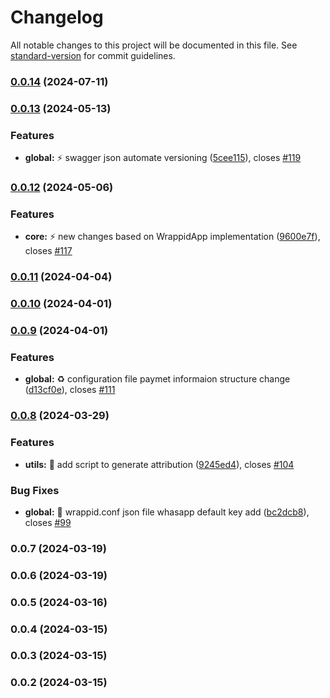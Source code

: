 # Changelog

All notable changes to this project will be documented in this file. See [standard-version](https://github.com/conventional-changelog/standard-version) for commit guidelines.

### [0.0.14](https://https//github.com/wrappid/service/compare/v0.0.11...v0.0.14) (2024-07-11)

### [0.0.13](https://https//github.com/wrappid/service/compare/v0.0.10...v0.0.13) (2024-05-13)


### Features

* **global:** :zap: swagger json automate versioning ([5cee115](https://https//github.com/wrappid/service/commit/5cee11506f8a3293e7f919e0484f844dedff9b99)), closes [#119](https://https//github.com/wrappid/service/issues/119)

### [0.0.12](https://https//github.com/wrappid/service/compare/v0.0.9...v0.0.12) (2024-05-06)


### Features

* **core:** :zap: new changes based on WrappidApp implementation ([9600e7f](https://https//github.com/wrappid/service/commit/9600e7f631b23cb80720596c011a8cd97f598437)), closes [#117](https://https//github.com/wrappid/service/issues/117)

### [0.0.11](https://https//github.com/wrappid/service/compare/v0.0.8...v0.0.11) (2024-04-04)

### [0.0.10](https://https//github.com/wrappid/service/compare/v0.0.7...v0.0.10) (2024-04-01)

### [0.0.9](https://https//github.com/wrappid/service/compare/v0.0.6...v0.0.9) (2024-04-01)


### Features

* **global:** :recycle: configuration file paymet informaion structure change ([d13cf0e](https://https//github.com/wrappid/service/commit/d13cf0e227aa12f23a1e7c3114bfd97eb12a6c35)), closes [#111](https://https//github.com/wrappid/service/issues/111)

### [0.0.8](https://https//github.com/wrappid/service/compare/v0.0.3...v0.0.8) (2024-03-29)


### Features

* **utils:** :memo: add script to generate attribution ([9245ed4](https://https//github.com/wrappid/service/commit/9245ed415e7ee8965effee02dbd90ac5b32098d5)), closes [#104](https://https//github.com/wrappid/service/issues/104)


### Bug Fixes

* **global:** :bug: wrappid.conf json file whasapp default key add ([bc2dcb8](https://https//github.com/wrappid/service/commit/bc2dcb8ffc441c9c80a774256a6eec9cdd1b7f69)), closes [#99](https://https//github.com/wrappid/service/issues/99)

### 0.0.7 (2024-03-19)

### 0.0.6 (2024-03-19)

### 0.0.5 (2024-03-16)

### 0.0.4 (2024-03-15)

### 0.0.3 (2024-03-15)

### 0.0.2 (2024-03-15)
